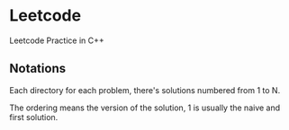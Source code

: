 # Leetcode
Leetcode Practice in C++

## Notations
Each directory for each problem, there's solutions numbered from 1 to N.

The ordering means the version of the solution, 1 is usually the naive and first solution.
